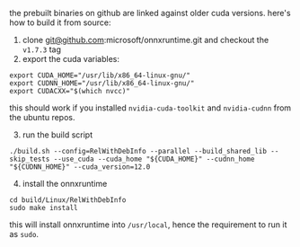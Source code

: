 
the prebuilt binaries on github are linked against older cuda versions.
here's how to build it from source:

1. clone git@github.com:microsoft/onnxruntime.git and checkout the `v1.7.3` tag
2. export the cuda variables:
```
export CUDA_HOME="/usr/lib/x86_64-linux-gnu/"
export CUDNN_HOME="/usr/lib/x86_64-linux-gnu/" 
export CUDACXX="$(which nvcc)" 
```
this should work if you installed `nvidia-cuda-toolkit` and `nvidia-cudnn` 
from the ubuntu repos.

3. run the build script
```
./build.sh --config=RelWithDebInfo --parallel --build_shared_lib --skip_tests --use_cuda --cuda_home "${CUDA_HOME}" --cudnn_home "${CUDNN_HOME}" --cuda_version=12.0
```
4. install the onnxruntime
```
cd build/Linux/RelWithDebInfo
sudo make install
```
this will install onnxruntime into `/usr/local`, hence the requirement to run it as `sudo`.

